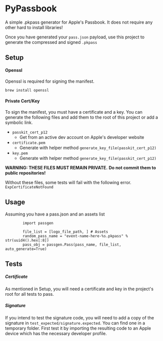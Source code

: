 # PyPassbook

A simple .pkpass generator for Apple's Passbook. It does not require any other hard to install libraries!

Once you have generated your `pass.json` payload, use this project to generate the compressed and signed `.pkpass` 

  

## Setup

#### Openssl
Openssl is required for signing the manifest.
```
brew install openssl
```

#### Private Cert/Key
To sign the manifest, you must have a certificate and a key. You can generate the following files and add them to the root of this project or add a symbolic link.

- `passkit_cert_p12` 
  * Get from an active dev account on Apple's developer website
- `certificate.pem` 
  * Generate with helper method `generate_key_file(passkit_cert_p12)`
- `key.pem` 
  * Generate with helper method `generate_key_file(passkit_cert_p12)`

**WARNING: THESE FILES MUST REMAIN PRIVATE.**
**Do not commit them to public repositories!** 

Without these files, some tests will fail with the following error. `ExpCertificateNotFound`


## Usage
Assuming you have a pass.json and an assets list
```buildoutcfg
        import passgen
        
        file_list = [logo_file_path, ] # Assets
        random_pass_name = "event-name-here-%s.pkpass" % str(uuid4().hex[:8]) 
        pass_obj = passgen.Pass(pass_name, file_list, auto_generate=True)
```

## Tests

##### Certificate
As mentioned in Setup, you will need a certificate and key in the project's root for all tests to pass.  

##### Signature
If you intend to test the signature code, you will need to add a copy of the signature in `test_expected/signature.expected`. You can find one in a temporary folder. 
First test it by importing the resulting code to an Apple device which has the necessary developer profile.